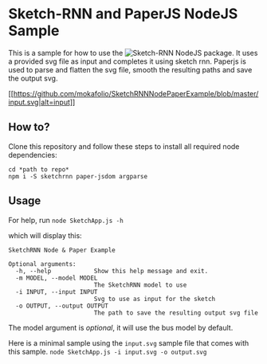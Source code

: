 # Sketch-RNN and PaperJS NodeJS Sample

This is a sample for how to use the ![Sketch-RNN](https://github.com/mokafolio/SketchRNNNode) NodeJS package.
It uses a provided svg file as input and completes it using sketch rnn. Paperjs is used to parse and flatten the svg file, smooth the resulting paths and save the output svg.

[[https://github.com/mokafolio/SketchRNNNodePaperExample/blob/master/input.svg|alt=input]]


## How to?

Clone this repository and follow these steps to install all required node dependencies:

```
cd *path to repo*
npm i -S sketchrnn paper-jsdom argparse
```

## Usage

For help, run `node SketchApp.js -h`

which will display this:

```
SketchRNN Node & Paper Example

Optional arguments:
  -h, --help            Show this help message and exit.
  -m MODEL, --model MODEL
                        The SketchRNN model to use
  -i INPUT, --input INPUT
                        Svg to use as input for the sketch
  -o OUTPUT, --output OUTPUT
                        The path to save the resulting output svg file
```

The model argument is *optional*, it will use the bus model by default.

Here is a minimal sample using the `input.svg` sample file that comes with this sample.
`node SketchApp.js -i input.svg -o output.svg`
